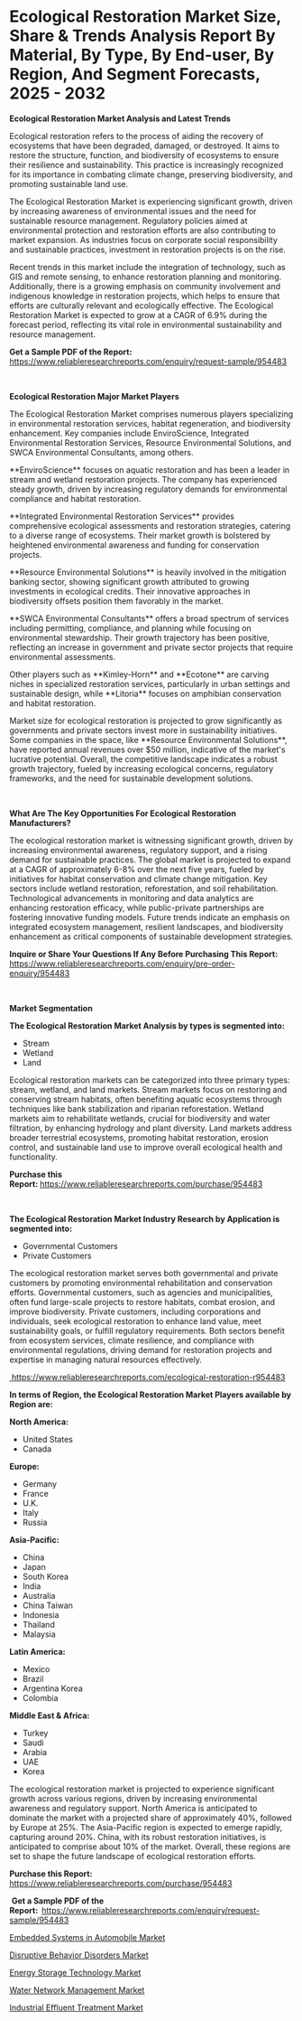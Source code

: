 <p><h1>Ecological Restoration Market Size, Share & Trends Analysis Report By Material, By Type, By End-user, By Region, And Segment Forecasts, 2025 - 2032</h1></p><p><strong>Ecological Restoration Market Analysis and Latest Trends</strong></p>
<p><p>Ecological restoration refers to the process of aiding the recovery of ecosystems that have been degraded, damaged, or destroyed. It aims to restore the structure, function, and biodiversity of ecosystems to ensure their resilience and sustainability. This practice is increasingly recognized for its importance in combating climate change, preserving biodiversity, and promoting sustainable land use.</p><p>The Ecological Restoration Market is experiencing significant growth, driven by increasing awareness of environmental issues and the need for sustainable resource management. Regulatory policies aimed at environmental protection and restoration efforts are also contributing to market expansion. As industries focus on corporate social responsibility and sustainable practices, investment in restoration projects is on the rise.</p><p>Recent trends in this market include the integration of technology, such as GIS and remote sensing, to enhance restoration planning and monitoring. Additionally, there is a growing emphasis on community involvement and indigenous knowledge in restoration projects, which helps to ensure that efforts are culturally relevant and ecologically effective. The Ecological Restoration Market is expected to grow at a CAGR of 6.9% during the forecast period, reflecting its vital role in environmental sustainability and resource management.</p></p>
<p><strong>Get a Sample PDF of the Report:&nbsp;</strong> <a href="https://www.reliableresearchreports.com/enquiry/request-sample/954483?utm_campaign=8&utm_medium=2&utm_source=Github&utm_content=ia&utm_term=07032025&utm_id=ecological-restoration">https://www.reliableresearchreports.com/enquiry/request-sample/954483</a></p>
<p>&nbsp;</p>
<p><strong>Ecological Restoration Major Market Players</strong></p>
<p><p>The Ecological Restoration Market comprises numerous players specializing in environmental restoration services, habitat regeneration, and biodiversity enhancement. Key companies include EnviroScience, Integrated Environmental Restoration Services, Resource Environmental Solutions, and SWCA Environmental Consultants, among others.</p><p>**EnviroScience** focuses on aquatic restoration and has been a leader in stream and wetland restoration projects. The company has experienced steady growth, driven by increasing regulatory demands for environmental compliance and habitat restoration.</p><p>**Integrated Environmental Restoration Services** provides comprehensive ecological assessments and restoration strategies, catering to a diverse range of ecosystems. Their market growth is bolstered by heightened environmental awareness and funding for conservation projects.</p><p>**Resource Environmental Solutions** is heavily involved in the mitigation banking sector, showing significant growth attributed to growing investments in ecological credits. Their innovative approaches in biodiversity offsets position them favorably in the market.</p><p>**SWCA Environmental Consultants** offers a broad spectrum of services including permitting, compliance, and planning while focusing on environmental stewardship. Their growth trajectory has been positive, reflecting an increase in government and private sector projects that require environmental assessments.</p><p>Other players such as **Kimley-Horn** and **Ecotone** are carving niches in specialized restoration services, particularly in urban settings and sustainable design, while **Litoria** focuses on amphibian conservation and habitat restoration.</p><p>Market size for ecological restoration is projected to grow significantly as governments and private sectors invest more in sustainability initiatives. Some companies in the space, like **Resource Environmental Solutions**, have reported annual revenues over $50 million, indicative of the market's lucrative potential. Overall, the competitive landscape indicates a robust growth trajectory, fueled by increasing ecological concerns, regulatory frameworks, and the need for sustainable development solutions.</p></p>
<p>&nbsp;</p>
<p><strong>What Are The Key Opportunities For Ecological Restoration Manufacturers?</strong></p>
<p><p>The ecological restoration market is witnessing significant growth, driven by increasing environmental awareness, regulatory support, and a rising demand for sustainable practices. The global market is projected to expand at a CAGR of approximately 6-8% over the next five years, fueled by initiatives for habitat conservation and climate change mitigation. Key sectors include wetland restoration, reforestation, and soil rehabilitation. Technological advancements in monitoring and data analytics are enhancing restoration efficacy, while public-private partnerships are fostering innovative funding models. Future trends indicate an emphasis on integrated ecosystem management, resilient landscapes, and biodiversity enhancement as critical components of sustainable development strategies.</p></p>
<p><strong>Inquire or Share Your Questions If Any Before Purchasing This Report:</strong> <a href="https://www.reliableresearchreports.com/enquiry/pre-order-enquiry/954483?utm_campaign=8&utm_medium=2&utm_source=Github&utm_content=ia&utm_term=07032025&utm_id=ecological-restoration">https://www.reliableresearchreports.com/enquiry/pre-order-enquiry/954483</a></p>
<p>&nbsp;</p>
<p><strong>Market Segmentation</strong></p>
<p><strong>The Ecological Restoration Market Analysis by types is segmented into:</strong></p>
<p><ul><li>Stream</li><li>Wetland</li><li>Land</li></ul></p>
<p><p>Ecological restoration markets can be categorized into three primary types: stream, wetland, and land markets. Stream markets focus on restoring and conserving stream habitats, often benefiting aquatic ecosystems through techniques like bank stabilization and riparian reforestation. Wetland markets aim to rehabilitate wetlands, crucial for biodiversity and water filtration, by enhancing hydrology and plant diversity. Land markets address broader terrestrial ecosystems, promoting habitat restoration, erosion control, and sustainable land use to improve overall ecological health and functionality.</p></p>
<p><strong>Purchase this Report:&nbsp;</strong><a href="https://www.reliableresearchreports.com/purchase/954483?utm_campaign=8&utm_medium=2&utm_source=Github&utm_content=ia&utm_term=07032025&utm_id=ecological-restoration">https://www.reliableresearchreports.com/purchase/954483</a></p>
<p>&nbsp;</p>
<p><strong>The Ecological Restoration Market Industry Research by Application is segmented into:</strong></p>
<p><ul><li>Governmental Customers</li><li>Private Customers</li></ul></p>
<p><p>The ecological restoration market serves both governmental and private customers by promoting environmental rehabilitation and conservation efforts. Governmental customers, such as agencies and municipalities, often fund large-scale projects to restore habitats, combat erosion, and improve biodiversity. Private customers, including corporations and individuals, seek ecological restoration to enhance land value, meet sustainability goals, or fulfill regulatory requirements. Both sectors benefit from ecosystem services, climate resilience, and compliance with environmental regulations, driving demand for restoration projects and expertise in managing natural resources effectively.</p></p>
<p><a href="https://www.reliableresearchreports.com/ecological-restoration-r954483?utm_campaign=8&utm_medium=2&utm_source=Github&utm_content=ia&utm_term=07032025&utm_id=ecological-restoration">&nbsp;https://www.reliableresearchreports.com/ecological-restoration-r954483</a></p>
<p><strong>In terms of Region, the Ecological Restoration Market Players available by Region are:</strong></p>
<p>
    <p> <strong> North America: </strong>
        <ul>
            <li>United States</li>
            <li>Canada</li>
        </ul>
        </p> 
    <p> <strong> Europe: </strong>
        <ul>
            <li>Germany</li>
            <li>France</li>
            <li>U.K.</li>
            <li>Italy</li>
            <li>Russia</li>
        </ul>
        </p> 
    <p> <strong> Asia-Pacific: </strong>
        <ul>
            <li>China</li>
            <li>Japan</li>
            <li>South Korea</li>
            <li>India</li>
            <li>Australia</li>
            <li>China Taiwan</li>
            <li>Indonesia</li>
            <li>Thailand</li>
            <li>Malaysia</li>
        </ul>
        </p> 
    <p> <strong> Latin America: </strong>
        <ul>
            <li>Mexico</li>
            <li>Brazil</li>
            <li>Argentina Korea</li>
            <li>Colombia</li>
        </ul>
        </p> 
    <p> <strong> Middle East & Africa: </strong>
        <ul>
            <li>Turkey</li>
            <li>Saudi</li>
            <li>Arabia</li>
            <li>UAE</li>
            <li>Korea</li>
        </ul>
    </p>
    </p>
<p><p>The ecological restoration market is projected to experience significant growth across various regions, driven by increasing environmental awareness and regulatory support. North America is anticipated to dominate the market with a projected share of approximately 40%, followed by Europe at 25%. The Asia-Pacific region is expected to emerge rapidly, capturing around 20%. China, with its robust restoration initiatives, is anticipated to comprise about 10% of the market. Overall, these regions are set to shape the future landscape of ecological restoration efforts.</p></p>
<p><strong>Purchase this Report: </strong><a href="https://www.reliableresearchreports.com/purchase/954483?utm_campaign=8&utm_medium=2&utm_source=Github&utm_content=ia&utm_term=07032025&utm_id=ecological-restoration">https://www.reliableresearchreports.com/purchase/954483</a></p>
<p>&nbsp;<strong>Get a Sample PDF of the Report:&nbsp;&nbsp;</strong><a href="https://www.reliableresearchreports.com/enquiry/request-sample/954483?utm_campaign=8&utm_medium=2&utm_source=Github&utm_content=ia&utm_term=07032025&utm_id=ecological-restoration">https://www.reliableresearchreports.com/enquiry/request-sample/954483</a></p>
<p><strong></strong></p>
<p><p><a href="https://github.com/marteionun0/Market-Research-Report-List-1/blob/main/embedded-systems-in-automobile-market.md?utm_campaign=8&utm_medium=2&utm_source=Github&utm_content=ia&utm_term=07032025&utm_id=ecological-restoration">Embedded Systems in Automobile Market</a></p><p><a href="https://github.com/maseykokosq1/Market-Research-Report-List-1/blob/main/disruptive-behavior-disorders-market.md?utm_campaign=8&utm_medium=2&utm_source=Github&utm_content=ia&utm_term=07032025&utm_id=ecological-restoration">Disruptive Behavior Disorders Market</a></p><p><a href="https://github.com/braisykhwezi/Market-Research-Report-List-1/blob/main/energy-storage-technology-market.md?utm_campaign=8&utm_medium=2&utm_source=Github&utm_content=ia&utm_term=07032025&utm_id=ecological-restoration">Energy Storage Technology Market</a></p><p><a href="https://github.com/lugnabirue/Market-Research-Report-List-1/blob/main/water-network-management-market.md?utm_campaign=8&utm_medium=2&utm_source=Github&utm_content=ia&utm_term=07032025&utm_id=ecological-restoration">Water Network Management Market</a></p><p><a href="https://github.com/shpirttangim48/Market-Research-Report-List-1/blob/main/industrial-effluent-treatment-market.md?utm_campaign=8&utm_medium=2&utm_source=Github&utm_content=ia&utm_term=07032025&utm_id=ecological-restoration">Industrial Effluent Treatment Market</a></p></p>